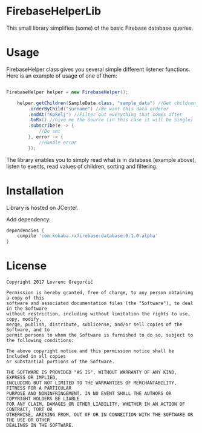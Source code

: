 # FirebaseHelperLib #

This small library simplifies (some) of the basic Firebase database queries.

# Usage

FirebaseHelper class gives you several simple different listener functions. Here is an example of usage of one of them:


```java

FirebaseHelper helper = new FirebaseHelper();

    helper.getChildren(SampleData.class, "sample_data") //Get children of sample_data. SampleData.class - what we want to map data to
        .orderByChild("surname") //We want this data orderer
        .endAt("Kokelj") //Filter out everything that comes after 
        .toRx() //Give me the Source (in this case it will be Single)
        .subscribe(e -> {
            //Do smt
        }, error -> {
            //Handle error
        });   
```


The library enables you to simply read what is in database (example above), listen to events, read values of children, sorting and filtering.


# Installation

Library is hosted on JCenter.

Add dependency:

```gradle
dependencies {
    compile 'com.kokaba.rxfirebase:database:0.1.0-alpha'
}
```



# License

```
Copyright 2017 Lovrenc Gregorčič

Permission is hereby granted, free of charge, to any person obtaining a copy of this
software and associated documentation files (the "Software"), to deal in the Software 
without restriction, including without limitation the rights to use, copy, modify, 
merge, publish, distribute, sublicense, and/or sell copies of the Software, and to 
permit persons to whom the Software is furnished to do so, subject to the following conditions:

The above copyright notice and this permission notice shall be included in all copies 
or substantial portions of the Software.

THE SOFTWARE IS PROVIDED "AS IS", WITHOUT WARRANTY OF ANY KIND, EXPRESS OR IMPLIED, 
INCLUDING BUT NOT LIMITED TO THE WARRANTIES OF MERCHANTABILITY, FITNESS FOR A PARTICULAR 
PURPOSE AND NONINFRINGEMENT. IN NO EVENT SHALL THE AUTHORS OR COPYRIGHT HOLDERS BE LIABLE 
FOR ANY CLAIM, DAMAGES OR OTHER LIABILITY, WHETHER IN AN ACTION OF CONTRACT, TORT OR 
OTHERWISE, ARISING FROM, OUT OF OR IN CONNECTION WITH THE SOFTWARE OR THE USE OR OTHER 
DEALINGS IN THE SOFTWARE.
```
